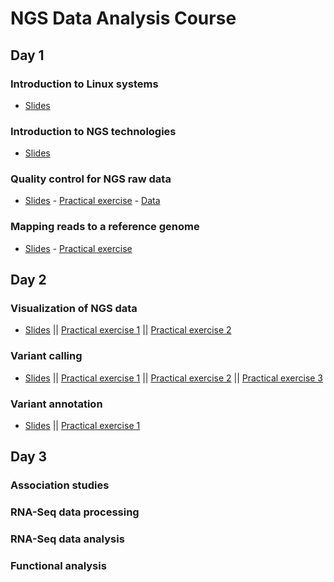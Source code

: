 NGS Data Analysis Course
================================================================================


Day 1
-----

### Introduction to Linux systems
- [Slides](COURSE_MATERIALS/alignment/slides/presentation_mda14.pdf)

### Introduction to NGS technologies
- [Slides](COURSE_MATERIALS/alignment/slides/ngs_introduction_mda14.pdf)

### Quality control for NGS raw data
- [Slides](COURSE_MATERIALS/quality_control/slides/slides.pdf) - [Practical exercise](COURSE_MATERIALS/quality_control/example/example.html) - [Data](COURSE_EXAMPLE_DATA/f000_raw_mirna.fastq)


### Mapping reads to a reference genome
- [Slides](COURSE_MATERIALS/alignment/slides/ngs-read-mapping-imedina-mda14.pdf) - [Practical exercise](http://ngscourse.github.io/COURSE_MATERIALS/alignment/example/example.html)


Day 2
-----

### Visualization of NGS data

- [Slides](COURSE_MATERIALS/visualization/slides/2014-Cambridge_visualisation.pdf) || [Practical exercise 1](COURSE_MATERIALS/visualization/example/010_example.html) || [Practical exercise 2](COURSE_MATERIALS/visualization/example/020_example.html)


### Variant calling

- [Slides](COURSE_MATERIALS/variant_calling/slides/2014-Cambridge_variant_calling.pdf) || [Practical exercise 1](COURSE_MATERIALS/variant_calling/example/010_example.html) || [Practical exercise 2](COURSE_MATERIALS/variant_calling/example/020_example.html) || [Practical exercise 3](COURSE_MATERIALS/variant_calling/example/030_example.html)

### Variant annotation

- [Slides](COURSE_MATERIALS/variant_annotation/slides/2014-Cambridge_variant_annotation.pdf) || [Practical exercise 1](COURSE_MATERIALS/variant_annotation/example/010_example.html)

Day 3
-----

### Association studies

### RNA-Seq data processing

### RNA-Seq data analysis

### Functional analysis
